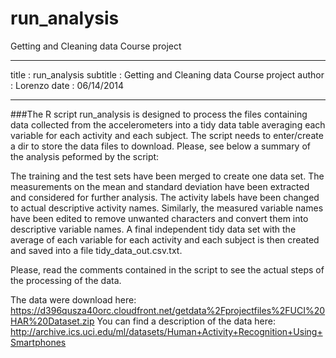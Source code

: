 run_analysis
============

Getting and Cleaning data Course project


---
title       : run_analysis
subtitle    : Getting and Cleaning data Course project
author      : Lorenzo
date        : 06/14/2014

---

###The R script run_analysis is designed to process the files containing data collected from the accelerometers into a tidy data table averaging each variable for each activity and each subject. The script needs to enter/create a dir to store the data files to download. Please, see below a summary of the analysis peformed by the script:

The training and the test sets have been merged to create one data set.
The measurements on the mean and standard deviation have been extracted and considered for further analysis.
The activity labels have been changed to actual descriptive activity names.
Similarly, the measured variable names  have been edited to remove unwanted characters and convert them into descriptive variable names.
A final independent tidy data set with the average of each variable for each activity and each subject is then created and saved into a file tidy_data_out.csv.txt. 

Please, read the comments contained in the script to see the actual steps of the processing of the data.


The data were download here: https://d396qusza40orc.cloudfront.net/getdata%2Fprojectfiles%2FUCI%20HAR%20Dataset.zip
You can find a description of the data here: http://archive.ics.uci.edu/ml/datasets/Human+Activity+Recognition+Using+Smartphones

